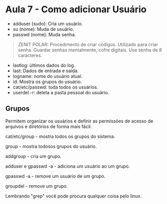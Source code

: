 # Aula 7 - Como adicionar Usuário

- adduser (sudo): Cria um usuário.
- su (nome): Muda de usuário.
- passwd (nome): Muda senha.

> ZENIT POLAR: Procedimento de criar códigos. Utilizado para criar senha.
> Guardar senhas mentalmente, cofre digitais.
> Use senha de 8 caracteres.

- lastlog: ùltimos dados do log.
- last: Dados de entrada e saída.
- logname: nome do usuário atual.
- id: Mostra os grupos do usuário.
- cat/etc/passwd: toda todos os usuários.
- userdel -r: deleta a pasta pessoal do usuário.

## Grupos

Permitem organizar os usuários e definir as permissões de acesso de arquivos e diretórios de forma mais fácil.

cat/etc/group - mostra todos os grupos do sistema.

group - mostra todosos grupos do usuário.

addgroup - cria um grupo.

adduser e gpasswd -a - adiciona um usuário ao um grupo.

gpasswd -a - remove um usuário de um grupo.

groupdel - remove um grupo.

Lembrando "grep" você pode procura qualquer coisa pelo linux.
